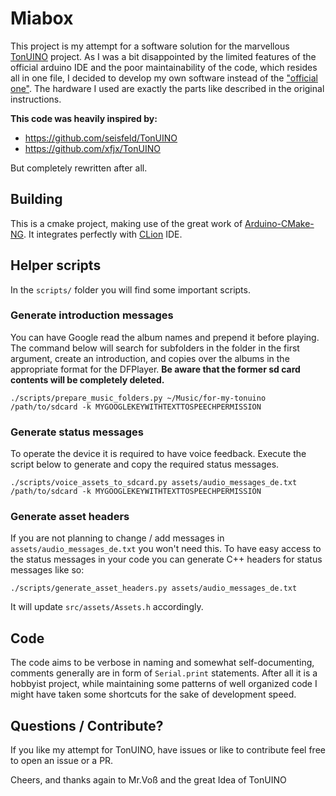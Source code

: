 # Miabox

This project is my attempt for a software solution for the marvellous [TonUINO](https://www.voss.earth/tonuino/) project.
As I was a bit disappointed by the limited features of the official arduino IDE and the poor maintainability of the code, 
which resides all in one file, I decided to develop my own software instead of the ["official one"](https://github.com/xfjx/TonUINO).
The hardware I used are exactly the parts like described in the original instructions.

**This code was heavily inspired by:**

* https://github.com/seisfeld/TonUINO
* https://github.com/xfjx/TonUINO

But completely rewritten after all.

## Building

This is a cmake project, making use of the great work of [Arduino-CMake-NG](https://github.com/arduino-cmake/Arduino-CMake-NG).
It integrates perfectly with [CLion](https://www.jetbrains.com/clion/) IDE.

## Helper scripts

In the `scripts/` folder you will find some important scripts.

### Generate introduction messages

You can have Google read the album names and prepend it before playing. The command below will search for subfolders
in the folder in the first argument, create an introduction, and copies over the albums in the appropriate format for the DFPlayer.
**Be aware that the former sd card contents will be completely deleted.**

```
./scripts/prepare_music_folders.py ~/Music/for-my-tonuino /path/to/sdcard -k MYGOOGLEKEYWITHTEXTTOSPEECHPERMISSION
``` 

### Generate status messages

To operate the device it is required to have voice feedback. Execute the script below to generate and copy the required status messages.

```
./scripts/voice_assets_to_sdcard.py assets/audio_messages_de.txt /path/to/sdcard -k MYGOOGLEKEYWITHTEXTTOSPEECHPERMISSION
```

### Generate asset headers

If you are not planning to change / add messages in `assets/audio_messages_de.txt` you won't need this.
To have easy access to the status messages in your code you can generate C++ headers for status messages like so:

```
./scripts/generate_asset_headers.py assets/audio_messages_de.txt
```

It will update `src/assets/Assets.h` accordingly.

## Code

The code aims to be verbose in naming and somewhat self-documenting, comments generally are in form of `Serial.print` statements.
After all it is a hobbyist project, while maintaining some patterns of well organized code I might have taken some shortcuts for the sake of development speed.

## Questions / Contribute?

If you like my attempt for TonUINO, have issues or like to contribute feel free to open an issue or a PR.


Cheers, and thanks again to Mr.Voß and the great Idea of TonUINO